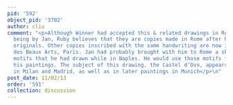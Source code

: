 ```yaml
---
pid: '592'
object_pid: '3702'
author: cliu
comment: "<p>Although Winner had accepted this & related drawings in Rotterdam as
  being by Jan, Ruby believes that they are copies made in Rome after his (now lost)
  originals. Other copies inscribed with the same handwriting are now in the Ecole
  des Beaux Arts, Paris. Jan had probably brought with him to Rome a sketchbook of
  motifs that he had drawn while in Naples. He would use those motifs frequently in
  his paintings. The subject of this drawing, the Castel d’Ovo, appears in early works
  in Milan and Madrid, as well as in later paintings in Munich</p>\n"
post_date: 11/02/13
order: '591'
collection: discussion
---
```

